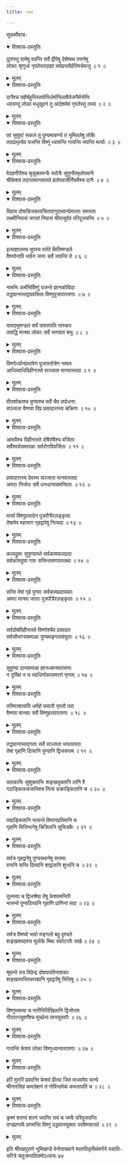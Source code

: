 ```yaml
---
title: ०७४

---
```

सुकर्मोवाच-  

<details open><summary>विश्वास-प्रस्तुतिः</summary>

दूतास्तु ग्रामेषु वदन्ति सर्वे द्वीपेषु देशेष्वथ पत्तनेषु  
लोकाः शृणुध्वं नृपतेस्तदाज्ञां सर्वप्रभावैर्हरिमर्चयन्तु ॥ १ ॥
</details>

<details><summary>मूलम्</summary>

दूतास्तु ग्रामेषु वदन्ति सर्वे द्वीपेषु देशेष्वथ पत्तनेषु  
लोकाः शृणुध्वं नृपतेस्तदाज्ञां सर्वप्रभावैर्हरिमर्चयन्तु ॥ १ ॥
</details>



<details open><summary>विश्वास-प्रस्तुतिः</summary>

दानैश्च यज्ञैर्बहुभिस्तपोभिर्धर्माभिलाषैर्यजनैर्मनोभिः  
ध्यायन्तु लोका मधुसूदनं तु आदेशमेवं नृपतेस्तु तस्य ॥ २ ॥
</details>

<details><summary>मूलम्</summary>

दानैश्च यज्ञैर्बहुभिस्तपोभिर्धर्माभिलाषैर्यजनैर्मनोभिः  
ध्यायन्तु लोका मधुसूदनं तु आदेशमेवं नृपतेस्तु तस्य ॥ २ ॥
</details>



<details open><summary>विश्वास-प्रस्तुतिः</summary>

एवं सुघुष्टं सकलं तु पुण्यमाकर्ण्य तं भूमितलेषु लोकैः  
तदाप्रभृत्येव यजन्ति विष्णुं ध्यायन्ति गायन्ति जपन्ति मर्त्याः ॥ ३ ॥
</details>

<details><summary>मूलम्</summary>

एवं सुघुष्टं सकलं तु पुण्यमाकर्ण्य तं भूमितलेषु लोकैः  
तदाप्रभृत्येव यजन्ति विष्णुं ध्यायन्ति गायन्ति जपन्ति मर्त्याः ॥ ३ ॥
</details>



<details open><summary>विश्वास-प्रस्तुतिः</summary>

वेदप्रणीतैश्च सुसूक्तमन्त्रैः स्तोत्रैः सुपुण्यैरमृतोपमानैः  
श्रीकेशवं तद्गतमानसास्ते व्रतोपवासैर्नियमैश्च दानैः ॥ ४ ॥
</details>

<details><summary>मूलम्</summary>

वेदप्रणीतैश्च सुसूक्तमन्त्रैः स्तोत्रैः सुपुण्यैरमृतोपमानैः  
श्रीकेशवं तद्गतमानसास्ते व्रतोपवासैर्नियमैश्च दानैः ॥ ४ ॥
</details>



<details open><summary>विश्वास-प्रस्तुतिः</summary>

विहाय दोषान्निजकायचित्तवागुद्भवान्प्रेमरताः समस्ताः  
लक्ष्मीनिवासं जगतां निवासं श्रीवासुदेवं परिपूजयन्ति ॥ ५ ॥
</details>

<details><summary>मूलम्</summary>

विहाय दोषान्निजकायचित्तवागुद्भवान्प्रेमरताः समस्ताः  
लक्ष्मीनिवासं जगतां निवासं श्रीवासुदेवं परिपूजयन्ति ॥ ५ ॥
</details>



<details open><summary>विश्वास-प्रस्तुतिः</summary>

इत्याज्ञातस्य भूपस्य वर्तते क्षितिमण्डले  
वैष्णवेनापि भावेन जनाः सर्वे जयन्ति ते ॥ ६ ॥
</details>

<details><summary>मूलम्</summary>

इत्याज्ञातस्य भूपस्य वर्तते क्षितिमण्डले  
वैष्णवेनापि भावेन जनाः सर्वे जयन्ति ते ॥ ६ ॥
</details>



<details open><summary>विश्वास-प्रस्तुतिः</summary>

नामभिः कर्मभिर्विष्णुं यजन्ते ज्ञानकोविदाः  
तद्ध्यानास्तद्व्यवसिता विष्णुपूजापरायणाः ॥ ७ ॥
</details>

<details><summary>मूलम्</summary>

नामभिः कर्मभिर्विष्णुं यजन्ते ज्ञानकोविदाः  
तद्ध्यानास्तद्व्यवसिता विष्णुपूजापरायणाः ॥ ७ ॥
</details>



<details open><summary>विश्वास-प्रस्तुतिः</summary>

यावद्भूमण्डलं सर्वं यावत्तपति भास्करः  
तावद्धि मानवा लोकाः सर्वे भागवता बभुः ॥ ८ ॥
</details>

<details><summary>मूलम्</summary>

यावद्भूमण्डलं सर्वं यावत्तपति भास्करः  
तावद्धि मानवा लोकाः सर्वे भागवता बभुः ॥ ८ ॥
</details>



<details open><summary>विश्वास-प्रस्तुतिः</summary>

विष्णोर्ध्यानप्रभावेण पूजास्तोत्रेण नामतः  
आधिव्याधिविहीनास्ते सञ्जाता मानवास्तदा ॥ ९ ॥
</details>

<details><summary>मूलम्</summary>

विष्णोर्ध्यानप्रभावेण पूजास्तोत्रेण नामतः  
आधिव्याधिविहीनास्ते सञ्जाता मानवास्तदा ॥ ९ ॥
</details>



<details open><summary>विश्वास-प्रस्तुतिः</summary>

वीतशोकाश्च पुण्याश्च सर्वे चैव तपोधनाः  
सञ्जाता वैष्णवा विप्र प्रसादात्तस्य चक्रिणः ॥ १० ॥
</details>

<details><summary>मूलम्</summary>

वीतशोकाश्च पुण्याश्च सर्वे चैव तपोधनाः  
सञ्जाता वैष्णवा विप्र प्रसादात्तस्य चक्रिणः ॥ १० ॥
</details>



<details open><summary>विश्वास-प्रस्तुतिः</summary>

आमयैश्च विहीनास्ते दोषैरोषैश्च वर्जिताः  
सर्वैश्वर्यसमापन्नाः सर्वरोगविवर्जिताः ॥ ११ ॥
</details>

<details><summary>मूलम्</summary>

आमयैश्च विहीनास्ते दोषैरोषैश्च वर्जिताः  
सर्वैश्वर्यसमापन्नाः सर्वरोगविवर्जिताः ॥ ११ ॥
</details>



<details open><summary>विश्वास-प्रस्तुतिः</summary>

प्रसादात्तस्य देवस्य सञ्जाता मानवास्तदा  
अमराः निर्जराः सर्वे धनधान्यसमन्विताः ॥ १२ ॥
</details>

<details><summary>मूलम्</summary>

प्रसादात्तस्य देवस्य सञ्जाता मानवास्तदा  
अमराः निर्जराः सर्वे धनधान्यसमन्विताः ॥ १२ ॥
</details>



<details open><summary>विश्वास-प्रस्तुतिः</summary>

मर्त्या विष्णुप्रसादेन पुत्रपौत्रैरलङ्कृताः  
तेषामेव महाभाग गृहद्वारेषु नित्यदा ॥ १३ ॥
</details>

<details><summary>मूलम्</summary>

मर्त्या विष्णुप्रसादेन पुत्रपौत्रैरलङ्कृताः  
तेषामेव महाभाग गृहद्वारेषु नित्यदा ॥ १३ ॥
</details>



<details open><summary>विश्वास-प्रस्तुतिः</summary>

कल्पद्रुमाः सुपुण्यास्ते सर्वकामफलप्रदाः  
सर्वकामदुघा गावः सचिन्तामणयस्तथा ॥ १४ ॥
</details>

<details><summary>मूलम्</summary>

कल्पद्रुमाः सुपुण्यास्ते सर्वकामफलप्रदाः  
सर्वकामदुघा गावः सचिन्तामणयस्तथा ॥ १४ ॥
</details>



<details open><summary>विश्वास-प्रस्तुतिः</summary>

सन्ति तेषां गृहे पुण्याः सर्वकामप्रदायकाः  
अमरा मानवा जाताः पुत्रपौत्रैरलङ्कृताः ॥ १५ ॥
</details>

<details><summary>मूलम्</summary>

सन्ति तेषां गृहे पुण्याः सर्वकामप्रदायकाः  
अमरा मानवा जाताः पुत्रपौत्रैरलङ्कृताः ॥ १५ ॥
</details>



<details open><summary>विश्वास-प्रस्तुतिः</summary>

सर्वदोषविहीनास्ते विष्णोश्चैव प्रसादतः  
सर्वसौभाग्यसम्पन्नाः पुण्यमङ्गलसंयुताः ॥ १६ ॥
</details>

<details><summary>मूलम्</summary>

सर्वदोषविहीनास्ते विष्णोश्चैव प्रसादतः  
सर्वसौभाग्यसम्पन्नाः पुण्यमङ्गलसंयुताः ॥ १६ ॥
</details>



<details open><summary>विश्वास-प्रस्तुतिः</summary>

सुपुण्या दानसम्पन्ना ज्ञानध्यानपरायणाः  
न दुर्भिक्षं न च व्याधिर्नाकालमरणं नृणाम् ॥ १७ ॥
</details>

<details><summary>मूलम्</summary>

सुपुण्या दानसम्पन्ना ज्ञानध्यानपरायणाः  
न दुर्भिक्षं न च व्याधिर्नाकालमरणं नृणाम् ॥ १७ ॥
</details>



<details open><summary>विश्वास-प्रस्तुतिः</summary>

तस्मिञ्शासति धर्मज्ञे ययातौ नृपतौ तदा  
वैष्णवा मानवाः सर्वे विष्णुव्रतपरायणाः ॥ १८ ॥
</details>

<details><summary>मूलम्</summary>

तस्मिञ्शासति धर्मज्ञे ययातौ नृपतौ तदा  
वैष्णवा मानवाः सर्वे विष्णुव्रतपरायणाः ॥ १८ ॥
</details>



<details open><summary>विश्वास-प्रस्तुतिः</summary>

तद्ध्यानास्तद्गताः सर्वे सञ्जाता भावतत्पराः  
तेषां गृहाणि दिव्यानि पुण्यानि द्विजसत्तम ॥ १९ ॥
</details>

<details><summary>मूलम्</summary>

तद्ध्यानास्तद्गताः सर्वे सञ्जाता भावतत्पराः  
तेषां गृहाणि दिव्यानि पुण्यानि द्विजसत्तम ॥ १९ ॥
</details>



<details open><summary>विश्वास-प्रस्तुतिः</summary>

पताकाभिः सुशुक्लाभिः शङ्खयुक्तानि तानि वै  
गदाङ्कितध्वजाभिश्च नित्यं चक्राङ्कितानि च ॥ २० ॥
</details>

<details><summary>मूलम्</summary>

पताकाभिः सुशुक्लाभिः शङ्खयुक्तानि तानि वै  
गदाङ्कितध्वजाभिश्च नित्यं चक्राङ्कितानि च ॥ २० ॥
</details>



<details open><summary>विश्वास-प्रस्तुतिः</summary>

पद्माङ्कितानि भासन्ते विमानप्रतिमानि च  
गृहाणि भित्तिभागेषु चित्रितानि सुचित्रकैः ॥ २१ ॥
</details>

<details><summary>मूलम्</summary>

पद्माङ्कितानि भासन्ते विमानप्रतिमानि च  
गृहाणि भित्तिभागेषु चित्रितानि सुचित्रकैः ॥ २१ ॥
</details>



<details open><summary>विश्वास-प्रस्तुतिः</summary>

सर्वत्र गृहद्वारेषु पुण्यस्थानेषु सत्तमाः  
वनानि सन्ति दिव्यानि शाद्वलानि शुभानि च ॥ २२ ॥
</details>

<details><summary>मूलम्</summary>

सर्वत्र गृहद्वारेषु पुण्यस्थानेषु सत्तमाः  
वनानि सन्ति दिव्यानि शाद्वलानि शुभानि च ॥ २२ ॥
</details>



<details open><summary>विश्वास-प्रस्तुतिः</summary>

तुलस्या च द्विजश्रेष्ठ तेषु केशवमन्दिरैः  
भासन्ते पुण्यदिव्यानि गृहाणि प्राणिनां सदा ॥ २३ ॥
</details>

<details><summary>मूलम्</summary>

तुलस्या च द्विजश्रेष्ठ तेषु केशवमन्दिरैः  
भासन्ते पुण्यदिव्यानि गृहाणि प्राणिनां सदा ॥ २३ ॥
</details>



<details open><summary>विश्वास-प्रस्तुतिः</summary>

सर्वत्र वैष्णवो भावो मङ्गलो बहु दृश्यते  
शङ्खशब्दाश्च भूलोके मिथः स्फोटरवैः सखे ॥ २४ ॥
</details>

<details><summary>मूलम्</summary>

सर्वत्र वैष्णवो भावो मङ्गलो बहु दृश्यते  
शङ्खशब्दाश्च भूलोके मिथः स्फोटरवैः सखे ॥ २४ ॥
</details>



<details open><summary>विश्वास-प्रस्तुतिः</summary>

श्रूयन्ते तत्र विप्रेन्द्र दोषपापविनाशकाः  
शङ्खस्वस्तिकपद्मानि गृहद्वारेषु भित्तिषु ॥ २५ ॥
</details>

<details><summary>मूलम्</summary>

श्रूयन्ते तत्र विप्रेन्द्र दोषपापविनाशकाः  
शङ्खस्वस्तिकपद्मानि गृहद्वारेषु भित्तिषु ॥ २५ ॥
</details>



<details open><summary>विश्वास-प्रस्तुतिः</summary>

विष्णुभक्त्या च नारीभिर्लिखितानि द्विजोत्तम  
गीतरागसुवर्णैश्च मूर्च्छना तानसुस्वरैः ॥ २६ ॥
</details>

<details><summary>मूलम्</summary>

विष्णुभक्त्या च नारीभिर्लिखितानि द्विजोत्तम  
गीतरागसुवर्णैश्च मूर्च्छना तानसुस्वरैः ॥ २६ ॥
</details>



<details open><summary>विश्वास-प्रस्तुतिः</summary>

गायन्ति केशवं लोका विष्णुध्यानपरायणाः ॥ २७ ॥
</details>

<details><summary>मूलम्</summary>

गायन्ति केशवं लोका विष्णुध्यानपरायणाः ॥ २७ ॥
</details>



<details open><summary>विश्वास-प्रस्तुतिः</summary>

हरिं मुरारिं प्रवदन्ति केशवं प्रीत्या जितं माधवमेव चान्ये  
श्रीनारसिंहं कमलेक्षणं तं गोविन्दमेकं कमलापतिं च ॥ २८ ॥
</details>

<details><summary>मूलम्</summary>

हरिं मुरारिं प्रवदन्ति केशवं प्रीत्या जितं माधवमेव चान्ये  
श्रीनारसिंहं कमलेक्षणं तं गोविन्दमेकं कमलापतिं च ॥ २८ ॥
</details>



<details open><summary>विश्वास-प्रस्तुतिः</summary>

कृष्णं शरण्यं शरणं जपन्ति रामं च जप्यैः परिपूजयन्ति  
दण्डप्रणामैः प्रणमन्ति विष्णुं तद्ध्यानयुक्ताः परवैष्णवास्ते ॥ २९ ॥
</details>

<details><summary>मूलम्</summary>

कृष्णं शरण्यं शरणं जपन्ति रामं च जप्यैः परिपूजयन्ति  
दण्डप्रणामैः प्रणमन्ति विष्णुं तद्ध्यानयुक्ताः परवैष्णवास्ते ॥ २९ ॥
</details>


इति श्रीपद्मपुराणे भूमिखण्डे वेनोपाख्याने मातापितृतीर्थवर्णने ययाति-  
चरित्रे चतुःसप्ततितमोऽध्यायः ७४